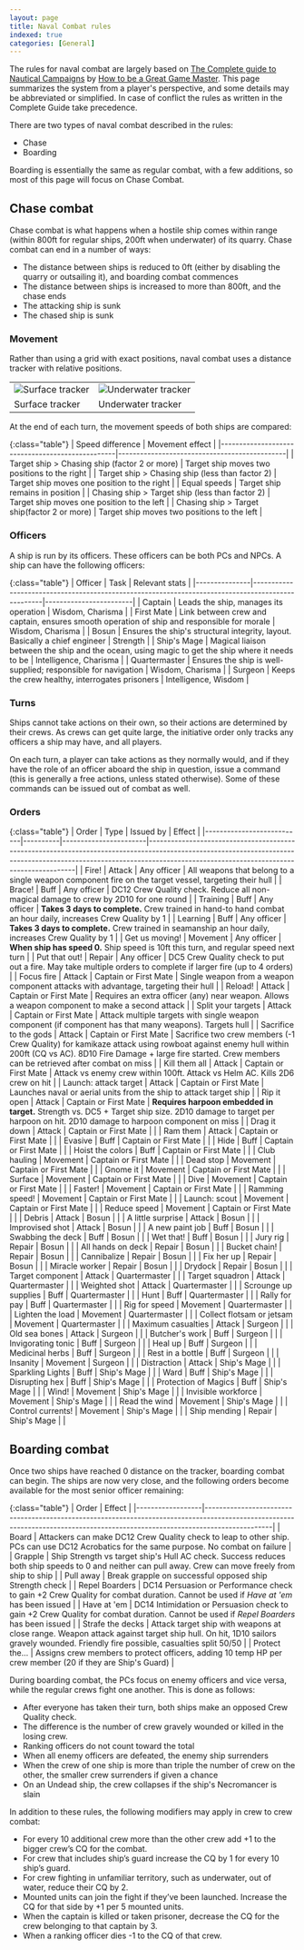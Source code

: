 ```yaml
---
layout: page
title: Naval Combat rules
indexed: true
categories: [General]
---
```


The rules for naval combat are largely based on [The Complete guide to Nautical Campaigns](https://www.greatgamemaster.com/dm/product/the-complete-guide-to-nautical-campaigns-pdf/) by [How to be a Great Game Master](https://www.greatgamemaster.com/). This page summarizes the system from a player's perspective, and some details may be abbreviated or simplified. In case of conflict the rules as written in the Complete Guide take precedence.

There are two types of naval combat described in the rules:

- Chase
- Boarding

Boarding is essentially the same as regular combat, with a few additions, so most of this page will focus on Chase Combat.

## Chase combat

Chase combat is what happens when a hostile ship comes within range (within 800ft for regular ships, 200ft when underwater) of its quarry. Chase combat can end in a number of ways:
- The distance between ships is reduced to 0ft (either by disabling the quarry or outsailing it), and boarding combat commences
- The distance between ships is increased to more than 800ft, and the chase ends
- The attacking ship is sunk
- The chased ship is sunk 

### Movement

Rather than using a grid with exact positions, naval combat uses a distance tracker with relative positions.

<table class="w-100">
    <tbody>
        <tr>
            <td><img class="img-fluid" alt="Surface tracker" src="../surface-tracker.png" /></td>
            <td><img class="img-fluid" alt="Underwater tracker" src="../underwater-tracker.png" /></td>
        </tr>
        <tr>
            <td class="text-center">Surface tracker</td>
            <td class="text-center">Underwater tracker</td>
        </tr>
    </tbody>
</table>

At the end of each turn, the movement speeds of both ships are compared:

{:class="table"}
| Speed difference                                | Movement effect                              |
|-------------------------------------------------|----------------------------------------------|
| Target ship > Chasing ship (factor 2 or more)   | Target ship moves two positions to the right |
| Target ship > Chasing ship (less than factor 2) | Target ship moves one position to the right  |
| Equal speeds                                    | Target ship remains in position              |
| Chasing ship > Target ship (less than factor 2) | Target ship moves one position to the left   |
| Chasing ship > Target ship(factor 2 or more)    | Target ship moves two positions to the left  |

### Officers

A ship is run by its officers. These officers can be both PCs and NPCs. A ship can have the following officers:

{:class="table"}
| Officer       | Task                                                                                             | Relevant stats         |
|---------------|--------------------------------------------------------------------------------------------------|------------------------|
| Captain       | Leads the ship, manages its operation                                                            | Wisdom, Charisma       |
| First Mate    | Link between crew and captain, ensures smooth operation of ship and responsible for morale       | Wisdom, Charisma       |
| Bosun         | Ensures the ship's structural integrity, layout. Basically a chief engineer                      | Strength               |
| Ship's Mage   | Magical liaison between the ship and the ocean, using magic to get the ship where it needs to be | Intelligence, Charisma | 
| Quartermaster | Ensures the ship is well-supplied; responsible for navigation                                    | Wisdom, Charisma       |
| Surgeon       | Keeps the crew healthy, interrogates prisoners                                                   | Intelligence, Wisdom   | 

### Turns

Ships cannot take actions on their own, so their actions are determined by their crews. As crews can get quite large, the initiative order only tracks any officers a ship may have, and all players.

On each turn, a player can take actions as they normally would, and if they have the role of an officer aboard the ship in question, issue a command (this is generally a free actions, unless stated otherwise). Some of these commands can be issued out of combat as well.

### Orders

{:class="table"}
| Order                     | Type     | Issued by             | Effect                                                                                                                                                                                                               |
|---------------------------|----------|-----------------------|----------------------------------------------------------------------------------------------------------------------------------------------------------------------------------------------------------------------|
| Fire!                     | Attack   | Any officer           | All weapons that belong to a single weapon component fire on the target vessel, targeting their hull                                                                                                                 |
| Brace!                    | Buff     | Any officer           | DC12 Crew Quality check. Reduce all non-magical damage to crew by 2D10 for one round                                                                                                                                 |
| Training                  | Buff     | Any officer           | **Takes 3 days to complete.** Crew trained in hand-to hand combat an hour daily, increases Crew Quality by 1                                                                                                         |
| Learning                  | Buff     | Any officer           | **Takes 3 days to complete.** Crew trained in seamanship an hour daily, increases Crew Quality by 1                                                                                                                  |
| Get us moving!            | Movement | Any officer           | **When ship has speed 0.** Ship speed is 10ft this turn, and regular speed next turn                                                                                                                                 |
| Put that out!             | Repair   | Any officer           | DC5 Crew Quality check to put out a fire. May take multiple orders to complete if larger fire (up to 4 orders)                                                                                                       |
| Focus fire                | Attack   | Captain or First Mate | Single weapon from a weapon component attacks with advantage, targeting their hull                                                                                                                                   |
| Reload!                   | Attack   | Captain or First Mate | Requires an extra officer (any) near weapon. Allows a weapon component to make a second attack                                                                                                                       |
| Split your targets        | Attack   | Captain or First Mate | Attack multiple targets with single weapon component (if component has that many weapons). Targets hull                                                                                                              |
| Sacrifice to the gods     | Attack   | Captain or First Mate | Sacrifice two crew members (-1 Crew Quality) for kamikaze attack using rowboat against enemy hull within 200ft (CQ vs AC). 8D10 Fire Damage + large fire started. Crew members can be retrieved after combat on miss |
| Kill them all             | Attack   | Captain or First Mate | Attack vs enemy crew within 100ft. Attack vs Helm AC. Kills 2D6 crew on hit                                                                                                                                          |
| Launch: attack target     | Attack   | Captain or First Mate | Launches naval or aerial units from the ship to attack target ship                                                                                                                                                   |
| Rip it open               | Attack   | Captain or First Mate | **Requires harpoon embedded in target.** Strength vs. DC5 + Target ship size. 2D10 damage to target per harpoon on hit. 2D10 damage to harpoon component on miss                                                     |
| Drag it down              | Attack   | Captain or First Mate |                                                                                                                                                                                                                      |
| Ram them                  | Attack   | Captain or First Mate |                                                                                                                                                                                                                      |
| Evasive                   | Buff     | Captain or First Mate |                                                                                                                                                                                                                      |
| Hide                      | Buff     | Captain or First Mate |                                                                                                                                                                                                                      |
| Hoist the colors          | Buff     | Captain or First Mate |                                                                                                                                                                                                                      |
| Club hauling              | Movement | Captain or First Mate |                                                                                                                                                                                                                      |
| Dead stop                 | Movement | Captain or First Mate |                                                                                                                                                                                                                      |
| Gnome it                  | Movement | Captain or First Mate |                                                                                                                                                                                                                      |
| Surface                   | Movement | Captain or First Mate |                                                                                                                                                                                                                      |
| Dive                      | Movement | Captain or First Mate |                                                                                                                                                                                                                      |
| Faster!                   | Movement | Captain or First Mate |                                                                                                                                                                                                                      |
| Ramming speed!            | Movement | Captain or First Mate |                                                                                                                                                                                                                      |
| Launch: scout             | Movement | Captain or First Mate |                                                                                                                                                                                                                      |
| Reduce speed              | Movement | Captain or First Mate |                                                                                                                                                                                                                      |
| Debris                    | Attack   | Bosun                 |                                                                                                                                                                                                                      |
| A little surprise         | Attack   | Bosun                 |                                                                                                                                                                                                                      |
| Improvised shot           | Attack   | Bosun                 |                                                                                                                                                                                                                      |
| A new paint job           | Buff     | Bosun                 |                                                                                                                                                                                                                      |
| Swabbing the deck         | Buff     | Bosun                 |                                                                                                                                                                                                                      |
| Wet that!                 | Buff     | Bosun                 |                                                                                                                                                                                                                      |
| Jury rig                  | Repair   | Bosun                 |                                                                                                                                                                                                                      |
| All hands on deck         | Repair   | Bosun                 |                                                                                                                                                                                                                      |
| Bucket chain!             | Repair   | Bosun                 |                                                                                                                                                                                                                      |
| Cannibalize               | Repair   | Bosun                 |                                                                                                                                                                                                                      |
| Fix her up                | Repair   | Bosun                 |                                                                                                                                                                                                                      |
| Miracle worker            | Repair   | Bosun                 |                                                                                                                                                                                                                      |
| Drydock                   | Repair   | Bosun                 |                                                                                                                                                                                                                      |
| Target component          | Attack   | Quartermaster         |                                                                                                                                                                                                                      |
| Target squadron           | Attack   | Quartermaster         |                                                                                                                                                                                                                      |
| Weighted shot             | Attack   | Quartermaster         |                                                                                                                                                                                                                      |
| Scrounge up supplies      | Buff     | Quartermaster         |                                                                                                                                                                                                                      |
| Hunt                      | Buff     | Quartermaster         |                                                                                                                                                                                                                      |
| Rally for pay             | Buff     | Quartermaster         |                                                                                                                                                                                                                      |
| Rig for speed             | Movement | Quartermaster         |                                                                                                                                                                                                                      |
| Lighten the load          | Movement | Quartermaster         |                                                                                                                                                                                                                      |
| Collect flotsam or jetsam | Movement | Quartermaster         |                                                                                                                                                                                                                      |
| Maximum casualties        | Attack   | Surgeon               |                                                                                                                                                                                                                      |
| Old sea bones             | Attack   | Surgeon               |                                                                                                                                                                                                                      |
| Butcher's work            | Buff     | Surgeon               |                                                                                                                                                                                                                      |
| Invigorating tonic        | Buff     | Surgeon               |                                                                                                                                                                                                                      |
| Heal up                   | Buff     | Surgeon               |                                                                                                                                                                                                                      |
| Medicinal herbs           | Buff     | Surgeon               |                                                                                                                                                                                                                      |
| Rest in a bottle          | Buff     | Surgeon               |                                                                                                                                                                                                                      |
| Insanity                  | Movement | Surgeon               |                                                                                                                                                                                                                      |
| Distraction               | Attack   | Ship's Mage           |                                                                                                                                                                                                                      |
| Sparkling Lights          | Buff     | Ship's Mage           |                                                                                                                                                                                                                      |
| Ward                      | Buff     | Ship's Mage           |                                                                                                                                                                                                                      |
| Disrupting hex            | Buff     | Ship's Mage           |                                                                                                                                                                                                                      |
| Protection of Magics      | Buff     | Ship's Mage           |                                                                                                                                                                                                                      |
| Wind!                     | Movement | Ship's Mage           |                                                                                                                                                                                                                      |
| Invisible workforce       | Movement | Ship's Mage           |                                                                                                                                                                                                                      |
| Read the wind             | Movement | Ship's Mage           |                                                                                                                                                                                                                      |
| Control currents!         | Movement | Ship's Mage           |                                                                                                                                                                                                                      |
| Ship mending              | Repair   | Ship's Mage           |                                                                                                                                                                                                                      |

## Boarding combat

Once two ships have reached 0 distance on the tracker, boarding combat can begin. The ships are now very close, and the following orders become available for the most senior officer remaining:

{:class="table"}
| Order            | Effect                                                                                                                                                                       |
|------------------|------------------------------------------------------------------------------------------------------------------------------------------------------------------------------|
| Board            | Attackers can make DC12 Crew Quality check to leap to other ship. PCs can use DC12 Acrobatics for the same purpose. No combat on failure                                     |
| Grapple          | Ship Strength vs target ship's Hull AC check. Success reduces both ship speeds to 0 and neither can pull away. Crew can move freely from ship to ship                        |
| Pull away        | Break grapple on successful opposed ship Strength check                                                                                                                      |
| Repel Boarders   | DC14 Persuasion or Performance check to gain +2 Crew Quality for combat duration. Cannot be used if _Have at 'em_ has been issued                                            |
| Have at 'em      | DC14 Intimidation or Persuasion check to gain +2 Crew Quality for combat duration. Cannot be used if _Repel Boarders_ has been issued                                        |
| Strafe the decks | Attack target ship with weapons at close range. Weapon attack against target ship hull. On hit, 1D10 sailors gravely wounded. Friendly fire possible, casualties split 50/50 |
| Protect the...   | Assigns crew members to protect officers, adding 10 temp HP per crew member (20 if they are Ship's Guard)                                                                    |

During boarding combat, the PCs focus on enemy officers and vice versa, while the regular crews fight one another. This is done as follows:

- After everyone has taken their turn, both ships make an opposed Crew Quality check. 
- The difference is the number of crew gravely wounded or killed in the losing crew. 
- Ranking officers do not count toward the total
- When all enemy officers are defeated, the enemy ship surrenders
- When the crew of one ship is more than triple the number of crew on the other, the smaller crew surrenders if given a chance
- On an Undead ship, the crew collapses if the ship's Necromancer is slain

In addition to these rules, the following modifiers may apply in crew to crew combat:

- For every 10 additional crew more than the other crew add +1 to the bigger crew’s CQ for the combat.
- For crew that includes ship’s guard increase the CQ by 1 for every 10 ship’s guard.
- For crew fighting in unfamiliar territory, such as underwater, out of water, reduce their CQ by 2.
- Mounted units can join the fight if they’ve been launched. Increase the CQ for that side by +1 per 5 mounted units.
- When the captain is killed or taken prisoner, decrease the CQ for the crew belonging to that captain by 3.
- When a ranking officer dies -1 to the CQ of that crew.